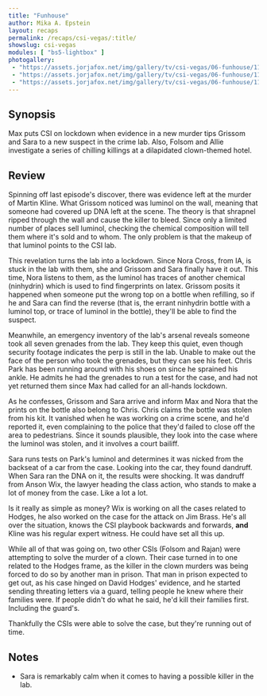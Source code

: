 ```yaml
---
title: "Funhouse"
author: Mika A. Epstein
layout: recaps
permalink: /recaps/csi-vegas/:title/
showslug: csi-vegas
modules: [ "bs5-lightbox" ]
photogallery:
 - "https://assets.jorjafox.net/img/gallery/tv/csi-vegas/06-funhouse/117717_2095b.jpg"
 - "https://assets.jorjafox.net/img/gallery/tv/csi-vegas/06-funhouse/117717_2455b.jpg"
 - "https://assets.jorjafox.net/img/gallery/tv/csi-vegas/06-funhouse/117717_2583b.jpg"
---
```


## Synopsis

Max puts CSI on lockdown when evidence in a new murder tips Grissom and Sara to a new suspect in the crime lab. Also, Folsom and Allie investigate a series of chilling killings at a dilapidated clown-themed hotel.

## Review

Spinning off last episode's discover, there was evidence left at the murder of Martin Kline. What Grissom noticed was luminol on the wall, meaning that someone had covered up DNA left at the scene. The theory is that shrapnel ripped through the wall and cause the killer to bleed. Since only a limited number of places sell luminol, checking the chemical composition will tell them where it's sold and to whom. The only problem is that the makeup of that luminol points to the CSI lab.

This revelation turns the lab into a lockdown. Since Nora Cross, from IA, is stuck in the lab with them, she and Grissom and Sara finally have it out. This time, Nora listens to them, as the luminol has traces of another chemical (ninhydrin) which is used to find fingerprints on latex. Grissom posits it happened when someone put the wrong top on a bottle when refilling, so if he and Sara can find the reverse (that is, the errant ninhydrin bottle with a luminol top, or trace of luminol in the bottle), they'll be able to find the suspect.

Meanwhile, an emergency inventory of the lab's arsenal reveals someone took all seven grenades from the lab. They keep this quiet, even though security footage indicates the perp is still in the lab. Unable to make out the face of the person who took the grenades, but they can see his feet. Chris Park has been running around with his shoes on since he sprained his ankle. He admits he had the grenades to run a test for the case, and had not yet returned them since Max had called for an all-hands lockdown.

As he confesses, Grissom and Sara arrive and inform Max and Nora that the prints on the bottle also belong to Chris. Chris claims the bottle was stolen from his kit. It vanished when he was working on a crime scene, and he'd reported it, even complaining to the police that they'd failed to close off the area to pedestrians. Since it sounds plausible, they look into the case where the luminol was stolen, and it involves a court bailiff.

Sara runs tests on Park's luminol and determines it was nicked from the backseat of a car from the case. Looking into the car, they found dandruff. When Sara ran the DNA on it, the results were shocking. It was dandruff from Anson Wix, the lawyer heading the class action, who stands to make a lot of money from the case. Like a lot a lot.

Is it really as simple as money? Wix is working on all the cases related to Hodges, he also worked on the case for the attack on Jim Brass. He's all over the situation, knows the CSI playbook backwards and forwards, **and** Kline was his regular expert witness. He could have set all this up.

While all of that was going on, two other CSIs (Folsom and Rajan) were attempting to solve the murder of a clown. Their case turned in to one related to the Hodges frame, as the killer in the clown murders was being forced to do so by another man in prison. That man in prison expected to get out, as his case hinged on David Hodges' evidence, and he started sending threating letters via a guard, telling people he knew where their families were. If people didn't do what he said, he'd kill their families first. Including the guard's.

Thankfully the CSIs were able to solve the case, but they're running out of time.

## Notes

* Sara is remarkably calm when it comes to having a possible killer in the lab.

